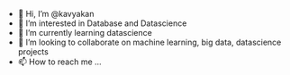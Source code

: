 - 👋 Hi, I’m @kavyakan
- 👀 I’m interested in Database and Datascience
- 🌱 I’m currently learning datascience
- 💞️ I’m looking to collaborate on machine learning, big data, datascience projects
- 📫 How to reach me ...

<!---
kavyakan/kavyakan is a ✨ special ✨ repository because its `README.md` (this file) appears on your GitHub profile.
You can click the Preview link to take a look at your changes.
--->
